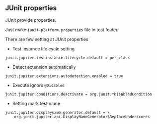 ## JUnit properties

JUnit provide properties.

Just make `junit-platform.properties` file in test folder.

There are few setting at JUnit properties

- Test instance life cycle setting
~~~
junit.jupiter.testinstance.lifecycle.default = per_class
~~~

- Detect extension automatically
~~~
junit.jupiter.extensions.autodetection.enabled = true
~~~

- Execute ignore `@Disabled`
~~~
junit.jupiter.conditions.deactivate = org.junit.*DisabledCondition
~~~

- Setting mark test name
~~~
junit.jupiter.displayname.generator.default = \
    org.junit.jupiter.api.DisplayNameGenerator$ReplaceUnderscores
~~~